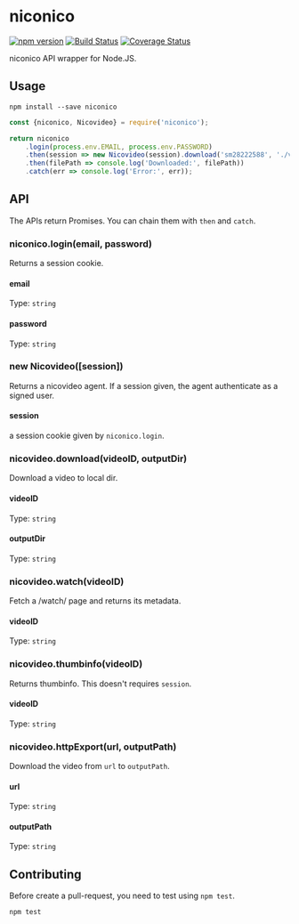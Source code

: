 # niconico

[![npm version](https://badge.fury.io/js/niconico.svg)](https://badge.fury.io/js/niconico) [![Build Status](https://travis-ci.org/uetchy/niconico.svg?branch=master)](https://travis-ci.org/uetchy/niconico) [![Coverage Status](https://coveralls.io/repos/github/uetchy/niconico/badge.svg?branch=master)](https://coveralls.io/github/uetchy/niconico?branch=master)

niconico API wrapper for Node.JS.

## Usage

```
npm install --save niconico
```

```js
const {niconico, Nicovideo} = require('niconico');

return niconico
	.login(process.env.EMAIL, process.env.PASSWORD)
	.then(session => new Nicovideo(session).download('sm28222588', './videos'))
	.then(filePath => console.log('Downloaded:', filePath))
	.catch(err => console.log('Error:', err));
```

## API

The APIs return Promises. You can chain them with `then` and `catch`.

### niconico.login(email, password)

Returns a session cookie.

#### email

Type: `string`

#### password

Type: `string`

### new Nicovideo([session])

Returns a nicovideo agent. If a session given, the agent authenticate as a signed user.

#### session

a session cookie given by `niconico.login`.

### nicovideo.download(videoID, outputDir)

Download a video to local dir.

#### videoID

Type: `string`

#### outputDir

Type: `string`

### nicovideo.watch(videoID)

Fetch a /watch/ page and returns its metadata.

#### videoID

Type: `string`

### nicovideo.thumbinfo(videoID)

Returns thumbinfo. This doesn't requires `session`.

#### videoID

Type: `string`

### nicovideo.httpExport(url, outputPath)

Download the video from `url` to `outputPath`.

#### url

Type: `string`

#### outputPath

Type: `string`

## Contributing

Before create a pull-request, you need to test using `npm test`.

```
npm test
```
